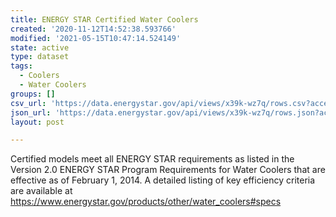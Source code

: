 ```yaml
---
title: ENERGY STAR Certified Water Coolers
created: '2020-11-12T14:52:38.593766'
modified: '2021-05-15T10:47:14.524149'
state: active
type: dataset
tags:
  - Coolers
  - Water Coolers
groups: []
csv_url: 'https://data.energystar.gov/api/views/x39k-wz7q/rows.csv?accessType=DOWNLOAD'
json_url: 'https://data.energystar.gov/api/views/x39k-wz7q/rows.json?accessType=DOWNLOAD'
layout: post

---
```

Certified models meet all ENERGY STAR requirements as listed in the Version 2.0 ENERGY STAR Program Requirements for Water Coolers that are effective as of February 1, 2014. A detailed listing of key efficiency criteria are available at https://www.energystar.gov/products/other/water_coolers#specs
